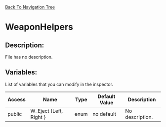 [Back To Navigation Tree](https://wesleywh.github.io/githubpages/docs/navigation.html)
# WeaponHelpers

## Description:
File has no description.

## Variables:
List of variables that you can modify in the inspector.

|Access|Name|Type|Default Value|Description|
|---|---|---|---|---|
|public|W_Eject {Left, Right }|enum|no default|No description.|
